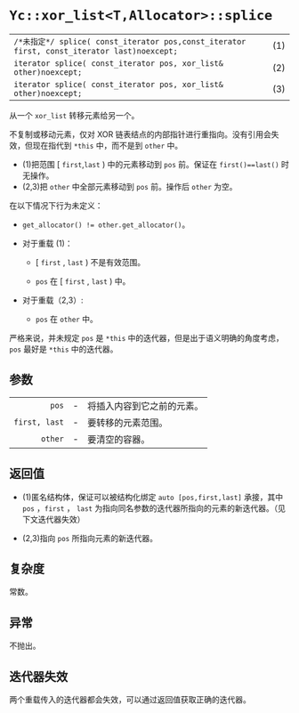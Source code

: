 # `Yc::xor_list<T,Allocator>::splice`

|||
|:-|:-|
|`/*未指定*/ splice( const_iterator pos,const_iterator first, const_iterator last)noexcept;`|(1)|
|`iterator splice( const_iterator pos, xor_list& other)noexcept;`|(2)|
|`iterator splice( const_iterator pos, xor_list& other)noexcept;`|(3)|

从一个 `xor_list` 转移元素给另一个。

不复制或移动元素，仅对 XOR 链表结点的内部指针进行重指向。没有引用会失效，但现在指代到 `*this` 中，而不是到 `other` 中。

- (1)把范围 $[$ `first`,`last` $)$ 中的元素移动到 `pos` 前。保证在 `first()==last()` 时无操作。
- (2,3)把 `other` 中全部元素移动到 `pos` 前。操作后 `other` 为空。

在以下情况下行为未定义：

- `get_allocator() != other.get_allocator()`。

- 对于重载 (1)：

  - $[$ `first` , `last` $)$ 不是有效范围。

  - `pos` 在 $[$ `first` , `last` $)$ 中。

- 对于重载（2,3）:
  - `pos` 在 `other` 中。

严格来说，并未规定 `pos` 是 `*this` 中的迭代器，但是出于语义明确的角度考虑， `pos` 最好是 `*this` 中的迭代器。

## 参数

||||
|-:|-|:-|
|`pos`|-|将插入内容到它之前的元素。|
|`first, last`|-|要转移的元素范围。|
|`other`|-|要清空的容器。|

## 返回值

- (1)匿名结构体，保证可以被结构化绑定 `auto [pos,first,last]` 承接，其中`pos` ，`first` ， `last` 为指向同名参数的迭代器所指向的元素的新迭代器。（见下文迭代器失效）

- (2,3)指向 `pos` 所指向元素的新迭代器。

## 复杂度

常数。

## 异常

不抛出。

## 迭代器失效

两个重载传入的迭代器都会失效，可以通过返回值获取正确的迭代器。
